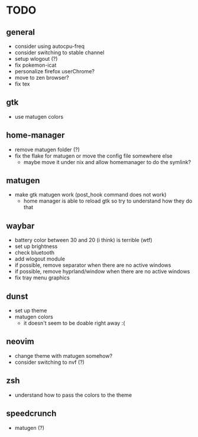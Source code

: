 # TODO

## general

- consider using autocpu-freq
- consider switching to stable channel
- setup wlogout (?)
- fix pokemon-icat
- personalize firefox userChrome?
- move to zen browser?
- fix tex

## gtk

- use matugen colors

## home-manager

- remove matugen folder (?)
- fix the flake for matugen or move the config file somewhere else
  - maybe move it under nix and allow homemanager to do the symlink?

## matugen

- make gtk matugen work (post_hook command does not work)
  - home manager is able to reload gtk so try to understand how they do that

## waybar

- battery color between 30 and 20 (i think) is terrible (wtf)
- set up brightness
- check bluetooth
- add wlogout module
- if possible, remove separator when there are no active windows
- if possible, remove hyprland/window when there are no active windows
- fix tray menu graphics

## dunst

- set up theme
- matugen colors
  - it doesn't seem to be doable right away :(

## neovim

- change theme with matugen somehow?
- consider switching to nvf (?)

## zsh

- understand how to pass the colors to the theme

## speedcrunch

- matugen (?)
